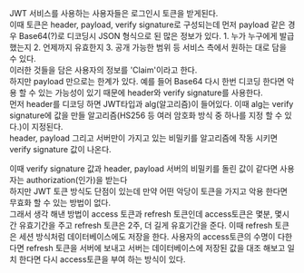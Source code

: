  JWT 서비스를 사용하는 사용자들은 로그인시 토큰을 받게된다. 
 <br>
 이때 토큰은  header, payload, verify signature로 구성되는데 먼저 payload 같은 경우 Base64(?)로 디코딩시 JSON 형식으로 된 많은 정보가 있다. 1. 누가 누구에게 발급 했는지 2. 언제까지 유효한지 3. 공개 가능한 범위 등 서비스 측에서 원하는 대로 담을 수 있다.
<br>
이러한 것들을 담은 사용자의 정보를 'Claim'이라고 한다.
<br>
하지만 payload 만으로는 한계가 있다. 예를 들어 Base64 다시 한번 디코딩 한다면 악용 할 수 있는 가능성이 있기 때문에 header와 verify signature를 사용한다.
<br>
먼저 header를 디코딩 하면 JWT타입과 alg(알고리즘)이 들어있다. 이때 alg는 verify signature에 값을 만들 알고리즘(HS256 등 여러 암호화 방식 중 하나를 지정 할 수 있다.)이 지정된다.
<br>
header, payload 그리고 서버만이 가지고 있는 비밀키를 알고리즘에 작동 시키면 verify signature 값이 나온다.

이때 verify signature 값과 header, payload 서버의 비밀키를 돌린 값이 같다면 사용자는 authorization(인가)을 받는다
<br>
하지만 JWT 토큰 방식도 단점이 있는데 만약 어떤 악당이 토큰을 가지고 악용 한다면 무효화 할 수 있는 방법이 없다.
<br>
그래서 생각 해낸 방법이 access 토큰과 refresh 토큰인데 access토큰은 몇분, 몇시간 유효기간을 주고 refresh 토큰은 2주, 더 길게 유효기간을 준다. 이때 refresh 토큰은 세션 방식처럼 데이터베이스에도 저장을 한다. 사용자의 access토큰의 수명이 다한다면 refresh 토큰을 서버에 보내고 서버는 데이터베이스에 저장된 값을 대조 해보고 일치 한다면 다시 access토큰을 부여 하는 방식이 있다.

